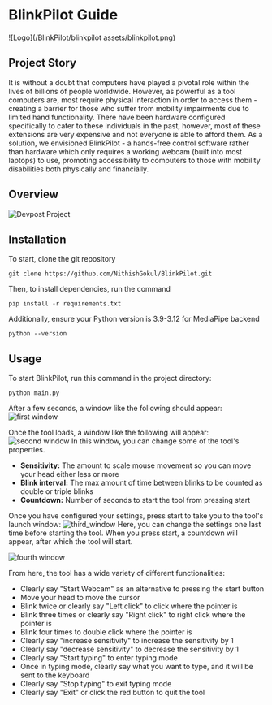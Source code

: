 # BlinkPilot Guide
![Logo](/BlinkPilot/blinkpilot assets/blinkpilot.png)

## Project Story
It is without a doubt that computers have played a pivotal role within the lives of billions of people worldwide. However, as powerful as a tool computers are, most require physical interaction in order to access them - creating a barrier for those who suffer from mobility impairments due to limited hand functionality. There have been hardware configured specifically to cater to these individuals in the past, however, most of these extensions are very expensive and not everyone is able to afford them. As a solution, we envisioned BlinkPilot - a hands-free control software rather than hardware which only requires a working webcam (built into most laptops) to use, promoting accessibility to computers to those with mobility disabilities both physically and financially.

## Overview
![Devpost Project](https://devpost.com/software/vislink-visual-link?ref_content=my-projects-tab&ref_feature=my_projects)

## Installation
To start, clone the git repository
```
git clone https://github.com/NithishGokul/BlinkPilot.git 
```
Then, to install dependencies, run the command
```
pip install -r requirements.txt
```
Additionally, ensure your Python version is 3.9-3.12 for MediaPipe backend
```
python --version
```

## Usage
To start BlinkPilot, run this command in the project directory:
```
python main.py
```

After a few seconds, a window like the following should appear:
![first window](/readmeAssets/screen1.png)

Once the tool loads, a window like the following will appear:
![second window](/readmeAssets/screen2.png)
In this window, you can change some of the tool's properties.
- **Sensitivity:** The amount to scale mouse movement so you can move your head either less or more
- **Blink interval:** The max amount of time between blinks to be counted as double or triple blinks
- **Countdown:** Number of seconds to start the tool from pressing start

Once you have configured your settings, press start to take you to the tool's launch window:
![third_window](/readmeAssets/screen3.png)
Here, you can change the settings one last time before starting the tool. When you press start, a countdown will appear, after which the tool will start.

![fourth window](/readmeAssets/screen4.png)

From here, the tool has a wide variety of different functionalities:
- Clearly say "Start Webcam" as an alternative to pressing the start button
- Move your head to move the cursor
- Blink twice or clearly say "Left click" to click where the pointer is
- Blink three times or clearly say "Right click" to right click where the pointer is
- Blink four times to double click where the pointer is
- Clearly say "increase sensitivity" to increase the sensitivity by 1
- Clearly say "decrease sensitivity" to decrease the sensitivity by 1
- Clearly say "Start typing" to enter typing mode
- Once in typing mode, clearly say what you want to type, and it will be sent to the keyboard
- Clearly say "Stop typing" to exit typing mode
- Clearly say "Exit" or click the red button to quit the tool

